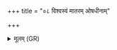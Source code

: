 +++
title = "०८ विश्वस्वं मातरम् ओषधीनाम्"

+++
<details><summary>मूलम् (GR)</summary>

विश्वस्वं मातरम् ओषधीनां  
ध्रुवां भूमिं पृथिवीं धर्मणा धृताम् ।  
शिवां स्योनाम् अनु चरेम विश्वहा ॥
</details>